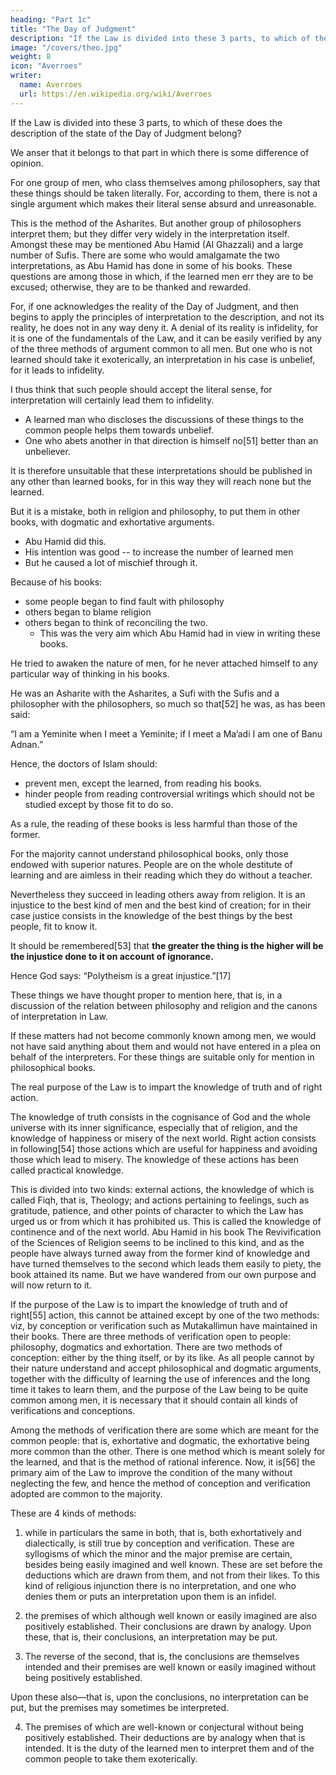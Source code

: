 ```yaml
---
heading: "Part 1c"
title: "The Day of Judgment"
description: "If the Law is divided into these 3 parts, to which of these does the description of the state of the Day of Judgment belong?"
image: "/covers/theo.jpg"
weight: 8
icon: "Averroes"
writer:
  name: Averroes
  url: https://en.wikipedia.org/wiki/Averroes
---
```




If the Law is divided into these 3 parts, to which of these does the description of the state of the Day of Judgment belong? 

We anser that it belongs to that part in which there is some difference of opinion. 

For one group of men, who class themselves among philosophers, say that these things should be taken literally. For, according to them, there is not a single argument which makes their literal sense absurd and unreasonable. 

This is the method of the Asharites. But another group of philosophers interpret them; but they differ very widely in the interpretation itself. Amongst these may be mentioned Abu Hamid (Al Ghazzali) and a large number of Sufis. There are some who would amalgamate the two interpretations, as Abu Hamid has done in some of his books. These questions are among those in which, if the learned men err they are to be excused; otherwise, they are to be thanked and rewarded. 

For, if one acknowledges the reality of the Day of Judgment, and then begins to apply the principles of interpretation to the description, and not its reality, he does not in any way deny it. A denial of its reality is infidelity, for it is one of the fundamentals of the Law, and it can be easily verified by any of the three methods of argument common to all men. But one who is not learned should take it exoterically, an interpretation in his case is unbelief, for it leads to infidelity.

I thus think that such people should accept the literal sense, for interpretation will certainly lead them to infidelity. 
- A learned man who discloses the discussions of these things to the common people helps them towards unbelief.  
- One who abets another in that direction is himself no[51] better than an unbeliever. 

It is therefore unsuitable that these interpretations should be published in any other than learned books, for in this way they will reach none but the learned. 

But it is a mistake, both in religion and philosophy, to put them in other books, with dogmatic and exhortative arguments. 
- Abu Hamid did this.
- His intention was good -- to increase the number of learned men
- But he caused a lot of mischief through it. 

Because of his books:
- some people began to find fault with philosophy
- others began to blame religion
- others began to think of reconciling the two. 
  - This was the very aim which Abu Hamid had in view in writing these books. 

He tried to awaken the nature of men, for he never attached himself to any particular way of thinking in his books. 

He was an Asharite with the Asharites, a Sufi with the Sufis and a philosopher with the philosophers, so much so that[52] he was, as has been said: 

“I am a Yeminite when I meet a Yeminite; if I meet a Ma’adi I am one of Banu Adnan.”

Hence, the doctors of Islam should:
- prevent men, except the learned, from reading his books. 
- hinder people from reading controversial writings which should not be studied except by those fit to do so. 

As a rule, the reading of these books is less harmful than those of the former. 

For the majority cannot understand philosophical books, only those endowed with superior natures. People are on the whole destitute of learning and are aimless in their reading which they do without a teacher. 

Nevertheless they succeed in leading others away from religion. It is an injustice to the best kind of men and the best kind of creation; for in their case justice consists in the knowledge of the best things by the best people, fit to know it. 

It should be remembered[53] that **the greater the thing is the higher will be the injustice done to it on account of ignorance.** 

Hence God says: “Polytheism is a great injustice.”[17]

These things we have thought proper to mention here, that is, in a discussion of the relation between philosophy and religion and the canons of interpretation in Law. 

If these matters had not become commonly known among men, we would not have said anything about them and would not have entered in a plea on behalf of the interpreters. For these things are suitable only for mention in philosophical books.

The real purpose of the Law is to impart the knowledge of truth and of right action. 

The knowledge of truth consists in the cognisance of God and the whole universe with its inner significance, especially that of religion, and the knowledge of happiness or misery of the next world. Right action consists in following[54] those actions which are useful for happiness and avoiding those which lead to misery. The knowledge of these actions has been called practical knowledge. 

This is divided into two kinds: external actions, the knowledge of which is called Fiqh, that is, Theology; and actions pertaining to feelings, such as gratitude, patience, and other points of character to which the Law has urged us or from which it has prohibited us. This is called the knowledge of continence and of the next world. Abu Hamid in his book The Revivification of the Sciences of Religion seems to be inclined to this kind, and as the people have always turned away from the former kind of knowledge and have turned themselves to the second which leads them easily to piety, the book attained its name. But we have wandered from our own purpose and will now return to it.

If the purpose of the Law is to impart the knowledge of truth and of right[55] action, this cannot be attained except by one of the two methods: viz, by conception or verification such as Mutakallimun have maintained in their books. There are three methods of verification open to people: philosophy, dogmatics and exhortation. There are two methods of conception: either by the thing itself, or by its like. As all people cannot by their nature understand and accept philosophical and dogmatic arguments, together with the difficulty of learning the use of inferences and the long time it takes to learn them, and the purpose of the Law being to be quite common among men, it is necessary that it should contain all kinds of verifications and conceptions.

Among the methods of verification there are some which are meant for the common people: that is, exhortative and dogmatic, the exhortative being more common than the other. There is one method which is meant solely for the learned, and that is the method of rational inference. Now, it is[56] the primary aim of the Law to improve the condition of the many without neglecting the few, and hence the method of conception and verification adopted are common to the majority.

These are 4 kinds of methods:

1. while in particulars the same in both, that is, both exhortatively and dialectically, is still true by conception and verification. These are syllogisms of which the minor and the major premise are certain, besides being easily imagined and well known. These are set before the deductions which are drawn from them, and not from their likes. To this kind of religious injunction there is no interpretation, and one who denies them or puts an interpretation upon them is an infidel.

2. the premises of which although well known or easily imagined are also positively established. Their conclusions are drawn by analogy. Upon these, that is, their conclusions, an interpretation may be put. 

3. The reverse of the second, that is, the conclusions are themselves intended and their premises are well known or easily imagined without being positively established. 

Upon these also—that is, upon the conclusions, no interpretation can be put, but the premises may sometimes be interpreted. 

4. The premises of which are well-known or conjectural without being positively established. Their deductions are by analogy when that is intended. It is the duty of the learned men to interpret them and of the common people to take them exoterically.


